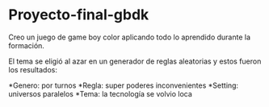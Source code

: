 # Proyecto-final-gbdk
Creo un juego de game boy color aplicando todo lo aprendido durante la formación.

El tema se eligió al azar en un generador de reglas aleatorias y estos fueron los resultados:

*Genero: por turnos
*Regla: super poderes inconvenientes
*Setting: universos paralelos
*Tema: la tecnología se volvio loca
